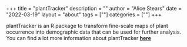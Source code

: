 +++
title = "plantTracker"
description = ""
author = "Alice Stears"
date = "2022-03-19"
layout = "about"
tags = [""]
categories = [""]
+++
 
 plantTracker is an R package to transform fine-scale maps of plant occurrence into demographic data that can be used for further analysis. You can find a lot more information about plantTracker  **[here](http://astearsresearch.com/package/plantTracker)** 
